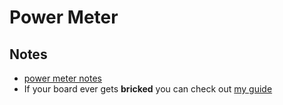 # Power Meter

## Notes

- [power meter notes](https://github.com/hexwell/notes-public/blob/master/en/electronics/projects/power_meter.md)
- If your board ever gets **bricked** you can check out [my guide](https://github.com/hexwell/notes-public/blob/master/en/electronics/resources/pro_micro_brick.md)
